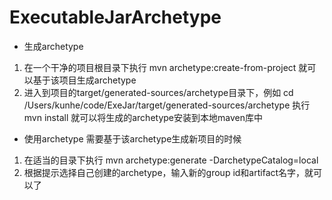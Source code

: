 # ExecutableJarArchetype

* 生成archetype
1. 在一个干净的项目根目录下执行
mvn archetype:create-from-project
就可以基于该项目生成archetype
2. 进入到项目的target/generated-sources/archetype目录下，例如
cd /Users/kunhe/code/ExeJar/target/generated-sources/archetype
执行
mvn install
就可以将生成的archetype安装到本地maven库中


* 使用archetype
需要基于该archetype生成新项目的时候
1. 在适当的目录下执行
mvn archetype:generate -DarchetypeCatalog=local
2. 根据提示选择自己创建的archetype，输入新的group id和artifact名字，就可以了
